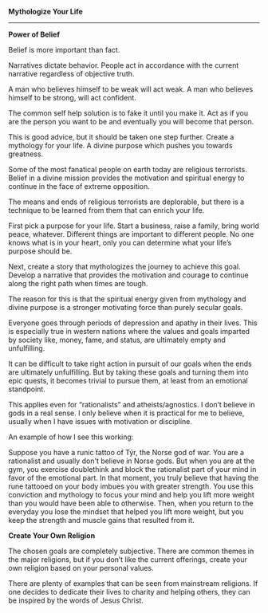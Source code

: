**Mythologize Your Life**
<hr>

**Power of Belief**

Belief is more important than fact. 

Narratives dictate behavior. People act in accordance with the current narrative regardless of objective truth.

A man who believes himself to be weak will act weak. A man who believes himself to be strong, will act confident.

The common self help solution is to fake it until you make it. Act as if you are the person you want to be and eventually you will become that person.

This is good advice, but it should be taken one step further. Create a mythology for your life. A divine purpose which pushes you towards greatness.

Some of the most fanatical people on earth today are religious terrorists. Belief in a divine mission provides the motivation and spiritual energy to continue in the face of extreme opposition. 

The means and ends of religious terrorists are deplorable, but there is a technique to be learned from them that can enrich your life.

First pick a purpose for your life. Start a business, raise a family, bring world peace, whatever. Different things are important to different people. No one knows what is in your heart, only you can determine what your life’s purpose should be.

Next, create a story that mythologizes the journey to achieve this goal. Develop a narrative that provides the motivation and courage to continue along the right path when times are tough.

The reason for this is that the spiritual energy given from mythology and divine purpose is a stronger motivating force than purely secular goals. 

Everyone goes through periods of depression and apathy in their lives. This is especially true in western nations where the values and goals imparted by society like, money, fame, and status, are ultimately empty and unfulfilling.

It can be difficult to take right action in pursuit of our goals when the ends are ultimately unfulfilling. But by taking these goals and turning them into epic quests, it becomes trivial to pursue them, at least from an emotional standpoint.

This applies even for “rationalists” and atheists/agnostics. I don’t believe in gods in a real sense. I only believe when it is practical for me to believe, usually when I have issues with motivation or discipline.

An example of how I see this working:

Suppose you have a runic tattoo of Týr, the Norse god of war. You are a rationalist and usually don't believe in Norse gods. But when you are at the gym, you exercise doublethink and block the rationalist part of your mind in favor of the emotional part. In that moment, you truly believe that having the rune tattooed on your body imbues you with greater strength. You use this conviction and mythology to focus your mind and help you lift more weight than you would have been able to otherwise. Then, when you return to the everyday you lose the mindset that helped you lift more weight, but you keep the strength and muscle gains that resulted from it.

**Create Your Own Religion**

The chosen goals are completely subjective. There are common themes in the major religions, but if you don’t like the current offerings, create your own religion based on your personal values.

There are plenty of examples that can be seen from mainstream religions. If one decides to dedicate their lives to charity and helping others, they can be inspired by the words of Jesus Christ.
